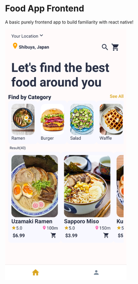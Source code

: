# Food App Frontend

A basic purely frontend app to build familiarity with react native!

<img src = "assets/Screenshots/HomeScreenshot.png" width = "400">
